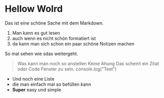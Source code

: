 # Hellow Wolrd
Das ist eine schöne Sache mit dem Markdown.
1. Man kann es gut lesen
2. auch wenn es nicht schön formatiert ist
3. da kann man sich schon ein paar schöne Notizen machen

So mal sehen wie sdas weitergeht.

> Was kann man noch so anstellen
> Keine Ahung
> Das scheint ein Zitat oder Code Fenster zu sein.
> console.log("Test")

* Und noch eine Liste
* die man einfach mal so befüllen kann
* **Super** easy und simple


